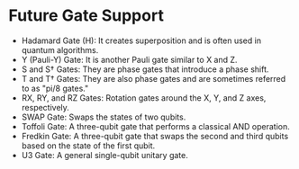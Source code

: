 # Future Gate Support
- Hadamard Gate (H): It creates superposition and is often used in quantum algorithms.
- Y (Pauli-Y) Gate: It is another Pauli gate similar to X and Z.
- S and S† Gates: They are phase gates that introduce a phase shift.
- T and T† Gates: They are also phase gates and are sometimes referred to as "pi/8 gates."
- RX, RY, and RZ Gates: Rotation gates around the X, Y, and Z axes, respectively.
- SWAP Gate: Swaps the states of two qubits.
- Toffoli Gate: A three-qubit gate that performs a classical AND operation.
- Fredkin Gate: A three-qubit gate that swaps the second and third qubits based on the state of the first qubit.
- U3 Gate: A general single-qubit unitary gate.
